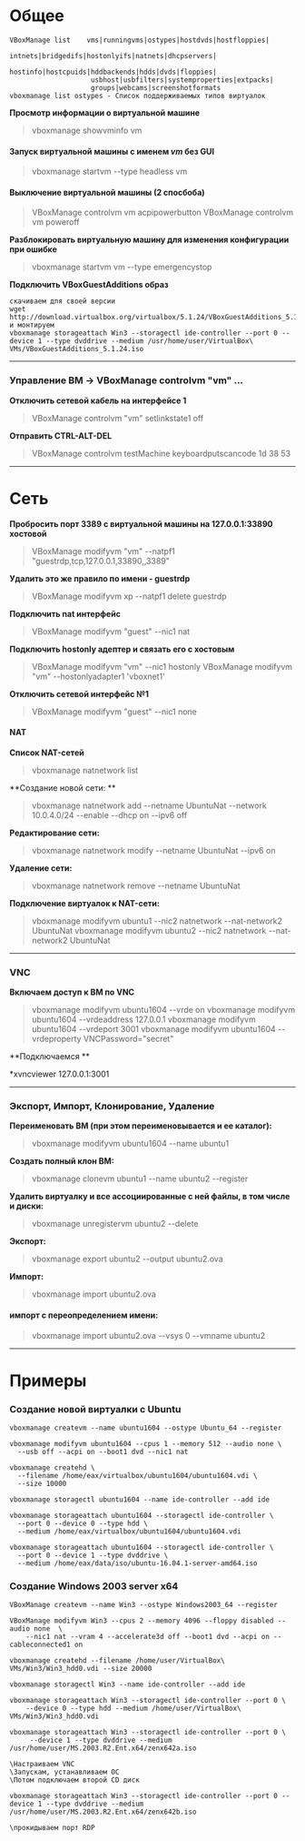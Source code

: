 Общее
=
```
VBoxManage list    vms|runningvms|ostypes|hostdvds|hostfloppies|
                    intnets|bridgedifs|hostonlyifs|natnets|dhcpservers|
                    hostinfo|hostcpuids|hddbackends|hdds|dvds|floppies|
                    usbhost|usbfilters|systemproperties|extpacks|
                    groups|webcams|screenshotformats
vboxmanage list ostypes - Список поддерживаемых типов виртуалок 
```

**Просмотр информации о виртуальной машине**

> vboxmanage showvminfo vm

#### Запуск виртуальной машины с именем _vm_ без GUI 

>vboxmanage startvm --type headless vm

#### Выключение виртуальной машины (2 спосбоба)

> VBoxManage controlvm vm acpipowerbutton
> VBoxManage controlvm vm poweroff

**Разблокировать виртуальную машину для изменения конфигурации при ошибке**

> vboxmanage startvm vm --type emergencystop

**Подключить VBoxGuestAdditions образ**
```
скачиваем для своей версии
wget http://download.virtualbox.org/virtualbox/5.1.24/VBoxGuestAdditions_5.1.24.iso
и монтируем
vboxmanage storageattach Win3 --storagectl ide-controller --port 0 --device 1 --type dvddrive --medium /usr/home/user/VirtualBox\ VMs/VBoxGuestAdditions_5.1.24.iso
```

***

### Управление ВМ -> VBoxManage controlvm "vm" ... 

**Отключить сетевой кабель на интерфейсе 1**
> VBoxManage controlvm "vm" setlinkstate1 off

**Отправить CTRL-ALT-DEL**
>VBoxManage controlvm testMachine keyboardputscancode 1d 38 53
***


Сеть
=
**Пробросить порт 3389 с виртуальной машины на 127.0.0.1:33890 хостовой**

> VBoxManage modifyvm "vm" --natpf1 "guestrdp,tcp,127.0.0.1,33890,,3389"

**Удалить это же правило по имени - guestrdp**

> VBoxManage modifyvm xp --natpf1 delete guestrdp

**Подключить nat интерфейс**

> VBoxManage modifyvm "guest" --nic1 nat

**Подключить hostonly адептер и связать его с хостовым**

> VBoxManage modifyvm "vm" --nic1 hostonly
> VBoxManage modifyvm "vm" --hostonlyadapter1 'vboxnet1'

**Отключить сетевой интерфейс №1**

> VBoxManage modifyvm "guest" --nic1 none

#### NAT

**Список NAT-сетей**

>vboxmanage natnetwork list

**Создание новой сети: **

> vboxmanage natnetwork add --netname UbuntuNat --network 10.0.4.0/24 --enable --dhcp on --ipv6 off

**Редактирование сети:**

>vboxmanage natnetwork modify --netname UbuntuNat --ipv6 on

**Удаление сети:**

>vboxmanage natnetwork remove --netname UbuntuNat

**Подключение виртуалок к NAT-сети:**

>vboxmanage modifyvm ubuntu1 --nic2 natnetwork --nat-network2 UbuntuNat
>vboxmanage modifyvm ubuntu2 --nic2 natnetwork --nat-network2 UbuntuNat


***

### VNC

**Включаем доступ к ВМ по VNC**

> vboxmanage modifyvm ubuntu1604 --vrde on
> vboxmanage modifyvm ubuntu1604 --vrdeaddress 127.0.0.1 
> vboxmanage modifyvm ubuntu1604 --vrdeport 3001
> vboxmanage modifyvm ubuntu1604 --vrdeproperty VNCPassword="secret"

**Подключаемся **

*xvncviewer 127.0.0.1:3001

***

### Экспорт, Импорт, Клонирование, Удаление

**Переименовать ВМ (при этом переименовывается и ее каталог):**

>vboxmanage modifyvm ubuntu1604 --name ubuntu1

**Создать полный клон ВМ:**

> vboxmanage clonevm ubuntu1 --name ubuntu2 --register

**Удалить виртуалку и все ассоциированные с ней файлы, в том числе и диски:**

>vboxmanage unregistervm ubuntu2 --delete

**Экспорт:**

>vboxmanage export ubuntu2 --output ubuntu2.ova

**Импорт:**

>vboxmanage import ubuntu2.ova

#### импорт с переопределением имени:

>vboxmanage import ubuntu2.ova --vsys 0 --vmname ubuntu2

***

Примеры
=
### Создание новой виртуалки с Ubuntu
```
vboxmanage createvm --name ubuntu1604 --ostype Ubuntu_64 --register

vboxmanage modifyvm ubuntu1604 --cpus 1 --memory 512 --audio none \
  --usb off --acpi on --boot1 dvd --nic1 nat

vboxmanage createhd \
  --filename /home/eax/virtualbox/ubuntu1604/ubuntu1604.vdi \
  --size 10000

vboxmanage storagectl ubuntu1604 --name ide-controller --add ide

vboxmanage storageattach ubuntu1604 --storagectl ide-controller \
  --port 0 --device 0 --type hdd \
  --medium /home/eax/virtualbox/ubuntu1604/ubuntu1604.vdi

vboxmanage storageattach ubuntu1604 --storagectl ide-controller \
  --port 0 --device 1 --type dvddrive \
  --medium /home/eax/data/iso/ubuntu-16.04.1-server-amd64.iso
```


### Создание Windows 2003 server x64
```
VBoxManage createvm --name Win3 --ostype Windows2003_64 --register

VBoxManage modifyvm Win3 --cpus 2 --memory 4096 --floppy disabled --audio none  \
	--nic1 nat --vram 4 --accelerate3d off --boot1 dvd --acpi on --cableconnected1 on

vboxmanage createhd --filename /home/user/VirtualBox\ VMs/Win3/Win3_hdd0.vdi --size 20000

vboxmanage storagectl Win3 --name ide-controller --add ide

vboxmanage storageattach Win3 --storagectl ide-controller --port 0 \
	--device 0 --type hdd --medium /home/user/VirtualBox\ VMs/Win3/Win3_hdd0.vdi

vboxmanage storageattach Win3 --storagectl ide-controller --port 0 \
	 --device 1 --type dvddrive --medium /usr/home/user/MS.2003.R2.Ent.x64/zenx642a.iso

\Настраиваем VNC
\Запускам, устанавливаем ОС
\Потом подключаем второй CD диск

vboxmanage storageattach Win3 --storagectl ide-controller --port 0 --device 1 --type dvddrive --medium /usr/home/user/MS.2003.R2.Ent.x64/zenx642b.iso

\прокидываем порт RDP

```





































